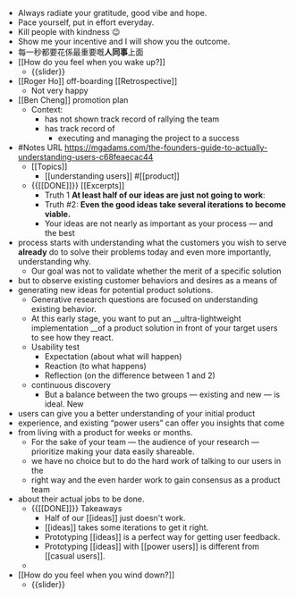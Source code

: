 - Always radiate your gratitude, good vibe and hope.
- Pace yourself, put in effort everyday.
- Kill people with kindness 😉
- Show me your incentive and I will show you the outcome.
- 每一秒都要花係最重要嘅**人同事**上面
- [[How do you feel when you wake up?]]
    - {{slider}}
- [[Roger Ho]] off-boarding [[Retrospective]]
    - Not very happy
- [[Ben Cheng]] promotion plan
    - Context:
        - has not shown track record of rallying the team
        - has track record of
            - executing and managing the project to a success
- #Notes URL https://mgadams.com/the-founders-guide-to-actually-understanding-users-c68feaecac44 
    - [[Topics]]
        - [[understanding users]] #[[product]]
    - {{[[DONE]]}} [[Excerpts]]
        - Truth 1 **At least half of our ideas are just not going to work**:
        - Truth #2: **Even the good ideas take several iterations to become viable.**
        - Your ideas are not nearly as important as your process — and the best 
- process starts with understanding what the customers you wish to serve __already__ do to solve their problems today and even more importantly, understanding why.
    - Our goal was not to validate whether the merit of a specific solution 
- but to observe existing customer behaviors and desires as a means of 
- generating new ideas for potential product solutions.
    - Generative research questions are focused on understanding existing behavior.
    - At this early stage, you want to put an __ultra-lightweight implementation __of a product solution in front of your target users to see how they react.
    - Usability test
        - Expectation (about what will happen)
        - Reaction (to what happens)
        - Reflection (on the difference between 1 and 2)
    - continuous discovery
        - But a balance between the two groups — existing and new — is ideal. New 
- users can give you a better understanding of your initial product 
- experience, and existing “power users” can offer you insights that come 
- from living with a product for weeks or months.
    - For the sake of your team — the audience of your research — prioritize making your data easily shareable.
    - we have no choice but to do the hard work of talking to our users in the
    - right way and the even harder work to gain consensus as a product team 
- about their actual jobs to be done.
    - {{[[DONE]]}} Takeaways
        - Half of our [[ideas]] just doesn't work.
        - [[ideas]] takes some iterations to get it right.
        - Prototyping [[ideas]] is a perfect way for getting user feedback.
        - Prototyping [[ideas]] with [[power users]] is different from [[casual users]].
    - 
- [[How do you feel when you wind down?]]
    - {{slider}}
